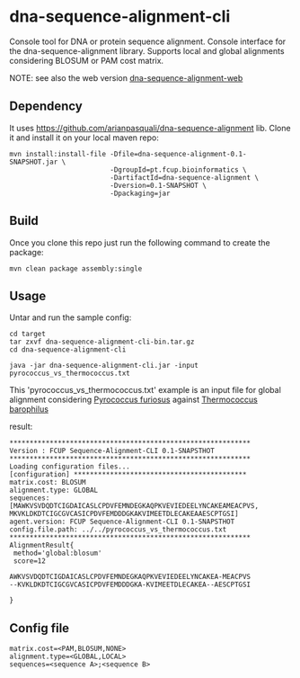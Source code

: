 dna-sequence-alignment-cli
==========================

Console tool for DNA or protein sequence alignment.
Console interface for the dna-sequence-alignment library.
Supports local and global alignments considering BLOSUM or PAM cost matrix.

NOTE: see also the web version [dna-sequence-alignment-web](https://github.com/arianpasquali/dna-sequence-alignment-web)


Dependency
----------
It uses https://github.com/arianpasquali/dna-sequence-alignment lib.
Clone it and install it on your local maven repo:

    mvn install:install-file -Dfile=dna-sequence-alignment-0.1-SNAPSHOT.jar \
                             -DgroupId=pt.fcup.bioinformatics \
                             -DartifactId=dna-sequence-alignment \
                             -Dversion=0.1-SNAPSHOT \
                             -Dpackaging=jar

Build
-----
Once you clone this repo just run the following command to create the package:

    mvn clean package assembly:single

Usage
-----
Untar and run the sample config:

    cd target
    tar zxvf dna-sequence-alignment-cli-bin.tar.gz
    cd dna-sequence-alignment-cli

    java -jar dna-sequence-alignment-cli.jar -input pyrococcus_vs_thermococcus.txt

This 'pyrococcus_vs_thermococcus.txt' example is an input file for global alignment considering [Pyrococcus furiosus](http://www.ncbi.nlm.nih.gov/protein/499322557) against [Thermococcus barophilus](http://www.ncbi.nlm.nih.gov/protein/503232942)

result:

    ************************************************************
    Version : FCUP Sequence-Alignment-CLI 0.1-SNAPSTHOT
    ************************************************************
    Loading configuration files...
    [configuration] *******************************************
    matrix.cost: BLOSUM
    alignment.type: GLOBAL
    sequences: [MAWKVSVDQDTCIGDAICASLCPDVFEMNDEGKAQPKVEVIEDEELYNCAKEAMEACPVS, MKVKLDKDTCIGCGVCASICPDVFEMDDDGKAKVIMEETDLECAKEAAESCPTGSI]
    agent.version: FCUP Sequence-Alignment-CLI 0.1-SNAPSTHOT
    config.file.path: ../../pyrococcus_vs_thermococcus.txt
    ************************************************************
    AlignmentResult{
     method='global:blosum'
     score=12

    AWKVSVDQDTCIGDAICASLCPDVFEMNDEGKAQPKVEVIEDEELYNCAKEA-MEACPVS
    --KVKLDKDTCIGCGVCASICPDVFEMDDDGKA-KVIMEETDLECAKEA--AESCPTGSI

    }

Config file
------------
    matrix.cost=<PAM,BLOSUM,NONE>
    alignment.type=<GLOBAL,LOCAL>
    sequences=<sequence A>;<sequence B>
